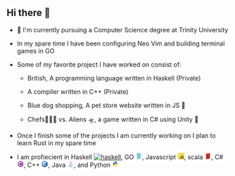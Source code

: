 ## Hi there 👋


- 🐯 I'm currently pursuing a Computer Science degree at Trinity University

- In my spare time I have been configuring Neo Vim and building terminal games in GO
  
- Some of my favorite project I have worked on consist of:
  
  - British, A programming language written in Haskell (Private)
    
  - A compiler written in C++ (Private)
    
  - Blue dog shopping, A pet store website written in JS 📌
    
  - Chefs👨🏻‍🍳 vs. Aliens 🛸, a game written in C# using Unity 📌
    
- Once I finish some of the projects I am currently working on I plan to learn Rust in my spare time
  
- I am profiecient in Haskell <a target="_blank" href="https://upload.wikimedia.org/wikipedia/commons/1/1c/Haskell-Logo.svg" style="display: inline-block;"><img src="https://upload.wikimedia.org/wikipedia/commons/1/1c/Haskell-Logo.svg" alt="haskell" width="15" height="15" /></a>, 
 GO <a target="_blank" href="https://raw.githubusercontent.com/devicons/devicon/master/icons/go/go-original.svg" style="display: inline-block;"><img src="https://raw.githubusercontent.com/devicons/devicon/master/icons/go/go-original.svg" alt="go" width="15" height="15" /></a>, Javascript <a target="_blank" href="https://raw.githubusercontent.com/devicons/devicon/master/icons/javascript/javascript-original.svg" style="display: inline-block;"><img src="https://raw.githubusercontent.com/devicons/devicon/master/icons/javascript/javascript-original.svg" alt="javascript" width="15" height="15" /></a>, scala <a target="_blank" href="https://raw.githubusercontent.com/devicons/devicon/master/icons/scala/scala-original.svg" style="display: inline-block;"><img src="https://raw.githubusercontent.com/devicons/devicon/master/icons/scala/scala-original.svg" alt="scala" width="15" height="15" /></a>, C# <a target="_blank" href="https://raw.githubusercontent.com/devicons/devicon/master/icons/csharp/csharp-original.svg" style="display: inline-block;"><img src="https://raw.githubusercontent.com/devicons/devicon/master/icons/csharp/csharp-original.svg" alt="csharp" width="15" height="15" /></a>, C++ <a target="_blank" href="https://raw.githubusercontent.com/devicons/devicon/master/icons/cplusplus/cplusplus-original.svg" style="display: inline-block;"><img src="https://raw.githubusercontent.com/devicons/devicon/master/icons/cplusplus/cplusplus-original.svg" alt="cplusplus" width="15" height="15" /></a>, Java <a target="_blank" href="https://raw.githubusercontent.com/devicons/devicon/master/icons/java/java-original.svg" style="display: inline-block;"><img src="https://raw.githubusercontent.com/devicons/devicon/master/icons/java/java-original.svg" alt="java" width="15" height="15" /></a>, and Python <a target="_blank" href="https://raw.githubusercontent.com/devicons/devicon/master/icons/python/python-original.svg" style="display: inline-block;"><img src="https://raw.githubusercontent.com/devicons/devicon/master/icons/python/python-original.svg" alt="python" width="15" height="15" /></a>


